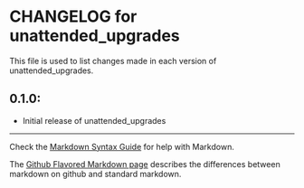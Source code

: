 # CHANGELOG for unattended_upgrades

This file is used to list changes made in each version of unattended_upgrades.

## 0.1.0:

* Initial release of unattended_upgrades

- - -
Check the [Markdown Syntax Guide](http://daringfireball.net/projects/markdown/syntax) for help with Markdown.

The [Github Flavored Markdown page](http://github.github.com/github-flavored-markdown/) describes the differences between markdown on github and standard markdown.
